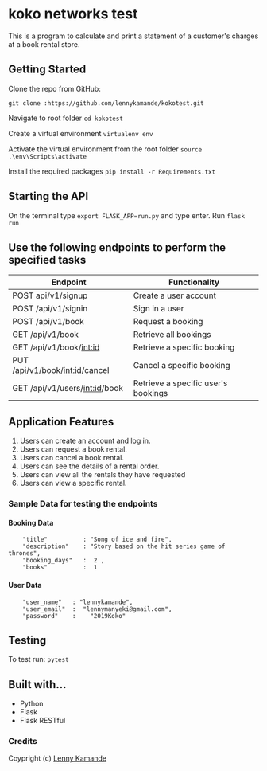 # koko networks test
This is a program to calculate and print a statement of a customer's charges at a book rental store.


## Getting Started
Clone the repo from GitHub:
    
    git clone :https://github.com/lennykamande/kokotest.git

Navigate to root folder
    `cd kokotest`

Create a virtual environment
    `virtualenv env`

Activate the virtual environment from the root folder
    `source .\env\Scripts\activate`

Install the required packages
    `pip install -r Requirements.txt`

## Starting the API

On the terminal type `export FLASK_APP=run.py` and type enter. Run `flask run`

## Use the following endpoints to perform the specified tasks
		 
| 	Endpoint                              | Functionality                                                  
| ----------------------------------------| -----------------------------------------------| 
| POST api/v1/signup                      | Create a user account                          |        
| POST /api/v1/signin                     | Sign in a user                                 |
| POST /api/v1/book                       | Request a booking                              |
| GET /api/v1/book                        | Retrieve all bookings                          | 
| GET /api/v1/book/<int:id>               | Retrieve a specific booking                    |
| PUT /api/v1/book/<int:id>/cancel	      | Cancel a specific booking                      |
| GET /api/v1/users/<int:id>/book         | Retrieve a specific user's bookings            |


## Application Features

1. Users can create an account and log in.
2. Users can request a book rental.
3. Users can cancel a book rental.
4. Users can see the details of a rental order.
5. Users can view all the rentals they have requested
6. Users can view a specific rental.

### Sample Data for testing the endpoints

#### Booking Data
            
        "title" 	     : "Song of ice and fire",
        "description" 	 : "Story based on the hit series game of thrones",
        "booking_days"   :  2 ,
        "books"          :  1   

#### User Data
            
        "user_name"   : "lennykamande",
        "user_email"  :  "lennymanyeki@gmail.com",
        "password"    :    "2019Koko"      
                                                
## Testing

To test run: `pytest`

## Built with...

* Python
* Flask
* Flask RESTful

### Credits
Coypright (c) [Lenny Kamande](https://github.com/lennykamande)